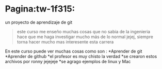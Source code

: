# Pagina:tw-1f315:
un proyecto de aprendizaje de git
> este curso me enseño muchas cosas que no sabia de la ingenieria hace que me haga investigar mucho más de lo normal jejej, siempre torna hacer mucho mas interesente esta carrera 

En este curso puede ver muchas cosas como son :
*Aprender de git 
*Aprender de github
*el profesor es muy chisto la verdad 
*se crearon estos archivos por ronny jejejeje 
*se agrago ejemplos de linux y Mac
